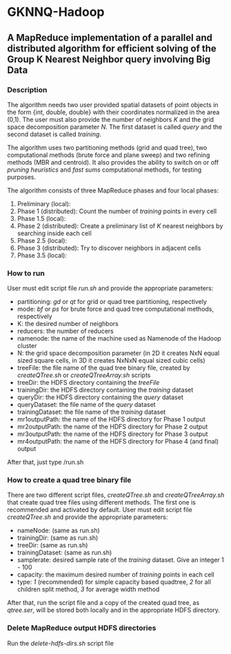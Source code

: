 # GKNNQ-Hadoop

## A MapReduce implementation of a parallel and distributed algorithm for efficient solving of the Group K Nearest Neighbor query involving Big Data

### Description
The algorithm needs two user provided spatial datasets of point objects in the form {int, double, double} with their coordinates normalized in the area (0,1).
The user must also provide the number of neighbors *K* and the grid space decomposition parameter *N*.
The first dataset is called *query* and the second dataset is called *training*.

The algorithm uses two partitioning methods (grid and quad tree), two computational methods (brute force and plane sweep) and two refining methods (MBR and centroid).
It also provides the ability to switch on or off *pruning heuristics* and *fast sums* computational methods, for testing purposes.

The algorithm consists of three MapReduce phases and four local phases:
1. Preliminary (local): 
2. Phase 1 (distributed): Count the number of *training* points in every cell
3. Phase 1.5 (local):
4. Phase 2 (distributed): Create a preliminary list of *K* nearest neighbors by searching inside each cell
5. Phase 2.5 (local):
6. Phase 3 (distributed): Try to discover neighbors in adjacent cells
7. Phase 3.5 (local):

### How to run
User must edit script file *run.sh* and provide the appropriate parameters:
- partitioning: *gd* or *qt* for grid or quad tree partitioning, respectively
- mode: *bf* or *ps* for brute force and quad tree computational methods, respectively
- K: the desired number of neighbors
- reducers: the number of reducers
- namenode: the name of the machine used as Namenode of the Hadoop cluster
- N: the grid space decomposition parameter (in 2D it creates NxN equal sized square cells, in 3D it creates NxNxN equal sized cubic cells)
- treeFile: the file name of the quad tree binary file, created by *createQTree.sh* or *createQTreeArray.sh* scripts
- treeDir: the HDFS directory containing the *treeFile*
- trainingDir: the HDFS directory containing the *training* dataset
- queryDir: the HDFS directory containing the *query* dataset
- queryDataset: the file name of the *query* dataset
- trainingDataset: the file name of the *training* dataset
- mr1outputPath: the name of the HDFS directory for Phase 1 output
- mr2outputPath: the name of the HDFS directory for Phase 2 output
- mr3outputPath: the name of the HDFS directory for Phase 3 output
- mr4outputPath: the name of the HDFS directory for Phase 4 (and final) output

After that, just type /run.sh

### How to create a quad tree binary file
There are two different script files, *createQTree.sh* and *createQTreeArray.sh* that create quad tree files using different methods. The first one is recommended and activated by default.
User must edit script file *createQTree.sh* and provide the appropriate parameters:
- nameNode: (same as run.sh)
- trainingDir: (same as run.sh)
- treeDir: (same as run.sh)
- trainingDataset: (same as run.sh)
- samplerate: desired sample rate of the *training* dataset. Give an integer 1 - 100
- capacity: the maximum desired number of *training* points in each cell
- type: *1* (recommended) for simple capacity based quadtree, *2* for all children split method, *3* for average width method

After that, run the script file and a copy of the created quad tree, as *qtree.ser*, will be stored both locally and in the appropriate HDFS directory.

### Delete MapReduce output HDFS directories
Run the *delete-hdfs-dirs.sh* script file
